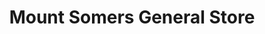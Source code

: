 ---
title: "Mount Somers General Store"
url: /mt-somers/mount-somers-general-store/
shop: convenience
---